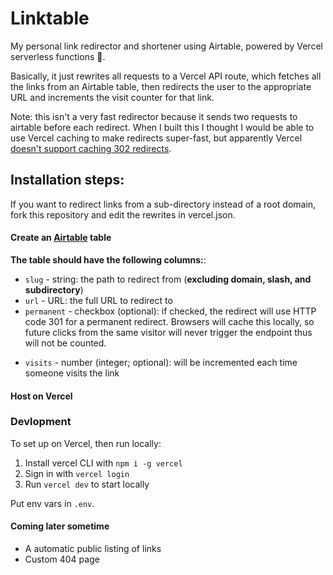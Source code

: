 # Linktable

My personal link redirector and shortener using Airtable, powered by Vercel serverless functions :link:.

Basically, it just rewrites all requests to a Vercel API route, which fetches all the links from an Airtable table, then redirects the user to the appropriate URL and increments the visit counter for that link. 

Note: this isn't a very fast redirector because it sends two requests to airtable before each redirect. When I built this I thought I would be able to use Vercel caching to make redirects super-fast, but apparently Vercel [doesn't support caching 302 redirects](https://github.com/vercel/vercel/discussions/5794).

<!--All redirects have the Vercel `Cache-Control` header with [`stale-while-revalidate`](https://vercel.com/docs/edge-network/caching#stale-while-revalidate) set. This means that redirects will be cached at the Vercel edge and returned to users immediately when they visit the short link. Then, Vercel will send a request to the function to revalidate the cached response. Because this will be sent after every user's request (I think) it will ensure that their visit is counted and the link is kept up-to-date without slowing down the speed of the response (this would not be possible without `stale-while-revalidate`, as Vercel serverless functions terminate immediately upon response).

Additionally, make sure to visit the short link manually every time you update a link in Airtable to force an update of the cache.-->

## Installation steps:

If you want to redirect links from a sub-directory instead of a root domain, fork this repository and edit the rewrites in vercel.json.

#### Create an [Airtable](https://airtable.com/) table

**The table should have the following columns:**:
 + `slug` - string: the path to redirect from (**excluding domain, slash, and subdirectory**)
 + `url` - URL: the full URL to redirect to
 + `permanent` - checkbox (optional): if checked, the redirect will use HTTP code 301 for a permanent redirect. Browsers will cache this locally, so future clicks from the same visitor will never trigger the endpoint thus will not be counted.
 <!--+ `cache` - checkbox (optional): if checked, the redirect will be cached by Vercel for `CACHE_SECONDS` (as specified in the environment variables; default one hour) (this will prevent ALL visitors from being counted for the cache duration while it is checked)-->
 + `visits` - number (integer; optional): will be incremented each time someone visits the link

#### Host on Vercel



### Devlopment

To set up on Vercel, then run locally:
1. Install vercel CLI with `npm i -g vercel`
2. Sign in with `vercel login`
3. Run `vercel dev` to start locally

Put env vars in `.env`.

#### Coming later sometime

 + A automatic public listing of links
 + Custom 404 page
